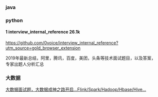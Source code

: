 ### java





### python



#### 1  interview_internal_reference 26.1k

https://github.com/0voice/interview_internal_reference?utm_source=gold_browser_extension

2019年最新总结，阿里，腾讯，百度，美团，头条等技术面试题目，以及答案，专家出题人分析汇总





### 大数据

[大数据面试题，大数据成神之路开启...Flink/Spark/Hadoop/Hbase/Hive...](https://github.com/wangzhiwubigdata/God-Of-BigData)